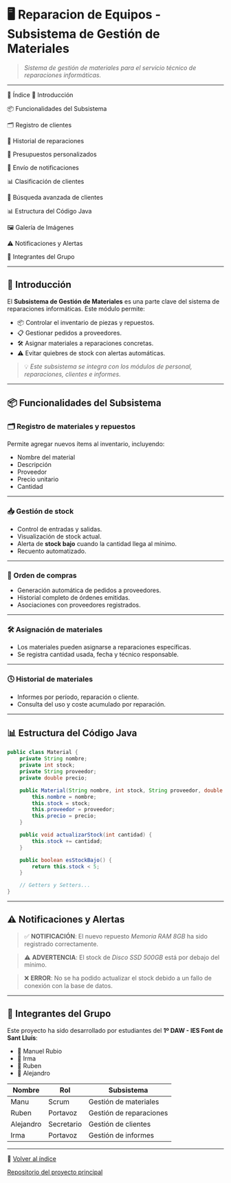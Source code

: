 # :desktop_computer: Reparacion de Equipos - Subsistema de Gestión de Materiales

> _Sistema de gestión de materiales para el servicio técnico de reparaciones informáticas._

---

:bookmark_tabs: Índice
:wrench: Introducción

:package: Funcionalidades del Subsistema

:card_index_dividers: Registro de clientes

:memo: Historial de reparaciones

:money_with_wings: Presupuestos personalizados

:email: Envío de notificaciones

:bar_chart: Clasificación de clientes

:mag_right: Búsqueda avanzada de clientes

:bar_chart: Estructura del Código Java

:framed_picture: Galería de Imágenes

:warning: Notificaciones y Alertas

:busts_in_silhouette: Integrantes del Grupo

---

## :wrench: Introducción

El **Subsistema de Gestión de Materiales** es una parte clave del sistema de reparaciones informáticas. Este módulo permite:

- :package: Controlar el inventario de piezas y repuestos.
- :clipboard: Gestionar pedidos a proveedores.
- :hammer_and_wrench: Asignar materiales a reparaciones concretas.
- :warning: Evitar quiebres de stock con alertas automáticas.

> :bulb: _Este subsistema se integra con los módulos de personal, reparaciones, clientes e informes._

---

## :package: Funcionalidades del Subsistema

### :card_index_dividers: Registro de materiales y repuestos

Permite agregar nuevos ítems al inventario, incluyendo:

- Nombre del material
- Descripción
- Proveedor
- Precio unitario
- Cantidad

---

### :inbox_tray: Gestión de stock

- Control de entradas y salidas.
- Visualización de stock actual.
- Alerta de **stock bajo** cuando la cantidad llega al mínimo.
- Recuento automatizado.

---

### :receipt: Orden de compras

- Generación automática de pedidos a proveedores.
- Historial completo de órdenes emitidas.
- Asociaciones con proveedores registrados.

---

### :hammer_and_wrench: Asignación de materiales

- Los materiales pueden asignarse a reparaciones específicas.
- Se registra cantidad usada, fecha y técnico responsable.

---

### :clock4: Historial de materiales

- Informes por período, reparación o cliente.
- Consulta del uso y coste acumulado por reparación.

---

## :bar_chart: Estructura del Código Java

```java
public class Material {
    private String nombre;
    private int stock;
    private String proveedor;
    private double precio;

    public Material(String nombre, int stock, String proveedor, double precio) {
        this.nombre = nombre;
        this.stock = stock;
        this.proveedor = proveedor;
        this.precio = precio;
    }

    public void actualizarStock(int cantidad) {
        this.stock += cantidad;
    }

    public boolean esStockBajo() {
        return this.stock < 5;
    }

    // Getters y Setters...
}
```

---



## :warning: Notificaciones y Alertas

> :white_check_mark: **NOTIFICACIÓN**: El nuevo repuesto *Memoria RAM 8GB* ha sido registrado correctamente.

> :warning: **ADVERTENCIA**: El stock de *Disco SSD 500GB* está por debajo del mínimo.

> :x: **ERROR**: No se ha podido actualizar el stock debido a un fallo de conexión con la base de datos.

---

## :busts_in_silhouette: Integrantes del Grupo

Este proyecto ha sido desarrollado por estudiantes del **1º DAW - IES Font de Sant Lluís**:

- :bust_in_silhouette: Manuel Rubio
- :bust_in_silhouette: Irma
- :bust_in_silhouette: Ruben
- :bust_in_silhouette: Alejandro

| Nombre     | Rol   | Subsistema             |
|------------|-------|------------------------|
| Manu       | Scrum | Gestión de materiales  |
| Ruben      | Portavoz    | Gestión de reparaciones|
| Alejandro  | Secretario    | Gestión de clientes    |
| Irma       | Portavoz    | Gestión de informes    |

---

:link: [Volver al índice](#bookmark_tabs-índice)

[Repositorio del proyecto principal](https://github.com/RubenSanchezAng/Reparacion-de-ordenadores "Repositorio del proyecto principal")

